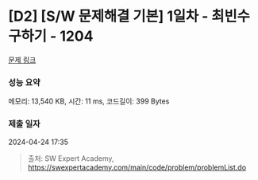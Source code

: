 # [D2] [S/W 문제해결 기본] 1일차 - 최빈수 구하기 - 1204 

[문제 링크](https://swexpertacademy.com/main/code/problem/problemDetail.do?contestProbId=AV13zo1KAAACFAYh) 

### 성능 요약

메모리: 13,540 KB, 시간: 11 ms, 코드길이: 399 Bytes

### 제출 일자

2024-04-24 17:35



> 출처: SW Expert Academy, https://swexpertacademy.com/main/code/problem/problemList.do